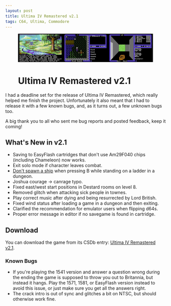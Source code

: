 ```yaml
---
layout: post
title: Ultima IV Remastered v2.1
tags: C64, Ultima, Commodore
---
```


<figure>
    <a href="/images/u4-remastered-trinity-large.png"><img src="/images/u4-remastered-trinity-large.png" alt="Ultima IV Remastered"></a>
    <h1>Ultima IV Remastered v2.1</h1>
</figure>


I had a deadline set for the release of Ultima IV Remastered, which really helped me finish the project. Unfortunately it also meant that I had to release it with a few known bugs, and, as it turns out, a few unknown bugs too.

A big thank you to all who sent me bug reports and posted feedback, keep it coming!


## What's New in v2.1

* Saving to EasyFlash cartridges that don't use Am29F040 chips (including Chameleon) now works.
* Exit solo mode if character leaves combat.
* [Don't spawn a ship](/2015/04/02/u4-dungeon-frigate.html) when pressing B while standing on a ladder in a dungeon.
* Joshua courage -> canrage typo.
* Fixed east/west start positions in Destard rooms on level 8.
* Removed glitch when attacking sick people in townes.
* Play correct music after dying and being resurrected by Lord British.
* Fixed wind status after loading a game in a dungeon and then exiting.
* Clarified the recommendation for emulator users when flipping d64s.
* Proper error message in editor if no savegame is found in cartridge.


## Download

You can download the game from its CSDb entry: [Ultima IV Remastered v2.1](http://csdb.dk/release/index.php?id=137617).


### Known Bugs

* If you're playing the 1541 version and answer a question wrong during the ending the game is supposed to throw you out to Britannia, but instead it hangs. Play the 1571, 1581, or EasyFlash version instead to avoid this issue, or just make sure you get all the answers right.
* The crack intro is out of sync and glitches a bit on NTSC, but should otherwise work fine.

